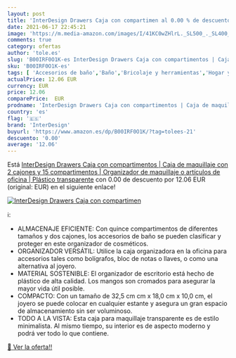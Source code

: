 ```yaml
---
layout: post
title: 'InterDesign Drawers Caja con compartimen al 0.00 % de descuento'
date: 2021-06-17 22:45:21
image: 'https://m.media-amazon.com/images/I/41KC0wZHlrL._SL500_._SL400_.jpg'
comments: true
category: ofertas
author: 'tole.es'
slug: 'B00IRF0O1K-es InterDesign Drawers Caja con compartimentos | Caja de...'
sku: 'B00IRF0O1K-es'
tags: [ 'Accesorios de baño','Baño','Bricolaje y herramientas','Hogar y cocina','interdesign','maquillaje', ]
actualPrice: 12.06 EUR
currency: EUR
price: 12.06
comparePrice:  EUR
prodname: 'InterDesign Drawers Caja con compartimentos | Caja de maquillaje con 2 cajones y 15 compartimentos | Organizador de maquillaje o artículos de oficina | Plástico transparente'
country: 'es'
flag: '🇪🇸'
brand: 'InterDesign'
buyurl: 'https://www.amazon.es/dp/B00IRF0O1K/?tag=tolees-21'
descuento: '0.00'
average: '12.06'
---
```


Está [InterDesign Drawers Caja con compartimentos | Caja de maquillaje con 2 cajones y 15 compartimentos | Organizador de maquillaje o artículos de oficina | Plástico transparente](https://www.amazon.es/dp/B00IRF0O1K/?tag=tolees-21) con 0.00 de descuento por 12.06 EUR (original:  EUR) en el siguiente enlace!

[![InterDesign Drawers Caja con compartimen](https://m.media-amazon.com/images/I/41KC0wZHlrL._SL500_._SL400_.jpg)](https://www.amazon.es/dp/B00IRF0O1K/?tag=tolees-21)

ℹ️:

- ALMACENAJE EFICIENTE: Con quince compartimentos de diferentes tamaños y dos cajones, los accesorios de baño se pueden clasificar y proteger en este organizador de cosméticos.
- ORGANIZADOR VERSÁTIL: Utilice la caja organizadora en la oficina para accesorios tales como bolígrafos, bloc de notas o llaves, o como una alternativa al joyero.
- MATERIAL SOSTENIBLE: El organizador de escritorio está hecho de plástico de alta calidad. Los mangos son cromados para asegurar la mayor vida útil posible.
- COMPACTO: Con un tamaño de 32,5 cm cm x 18,0 cm x 10,0 cm, el joyero se puede colocar en cualquier estante y asegura un gran espacio de almacenamiento sin ser voluminoso.
- TODO A LA VISTA: Esta caja para maquillaje transparente es de estilo minimalista. Al mismo tiempo, su interior es de aspecto moderno y podrá ver todo lo que contiene.

[🛒 Ver la oferta!!](https://www.amazon.es/dp/B00IRF0O1K/?tag=tolees-21)
